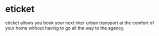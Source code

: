 # eticket
eticket allows you book your next inter urban transport at the comfort of your home without having to go all the way to the agency.
